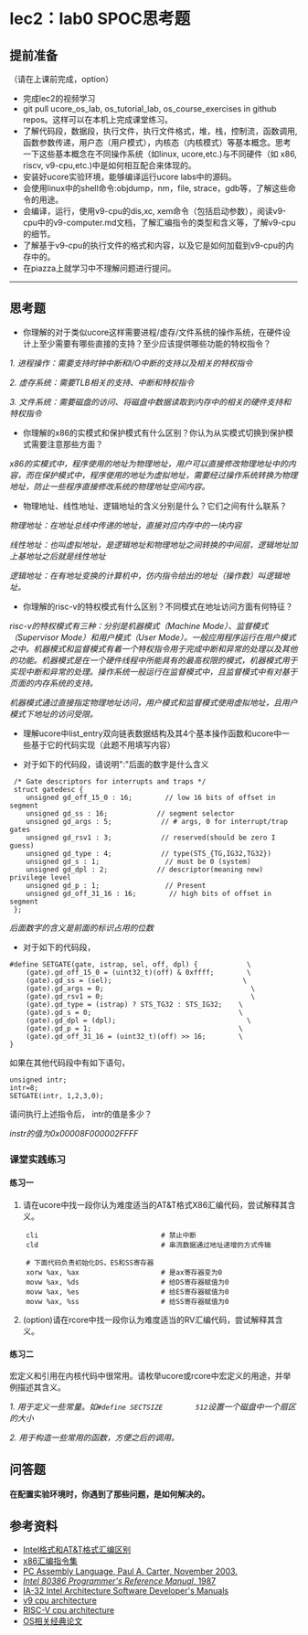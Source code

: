 # lec2：lab0 SPOC思考题

## **提前准备**
（请在上课前完成，option）

- 完成lec2的视频学习
- git pull ucore_os_lab, os_tutorial_lab, os_course_exercises  in github repos。这样可以在本机上完成课堂练习。
- 了解代码段，数据段，执行文件，执行文件格式，堆，栈，控制流，函数调用,函数参数传递，用户态（用户模式），内核态（内核模式）等基本概念。思考一下这些基本概念在不同操作系统（如linux, ucore,etc.)与不同硬件（如 x86, riscv, v9-cpu,etc.)中是如何相互配合来体现的。
- 安装好ucore实验环境，能够编译运行ucore labs中的源码。
- 会使用linux中的shell命令:objdump，nm，file, strace，gdb等，了解这些命令的用途。
- 会编译，运行，使用v9-cpu的dis,xc, xem命令（包括启动参数），阅读v9-cpu中的v9\-computer.md文档，了解汇编指令的类型和含义等，了解v9-cpu的细节。
- 了解基于v9-cpu的执行文件的格式和内容，以及它是如何加载到v9-cpu的内存中的。
- 在piazza上就学习中不理解问题进行提问。

---

## 思考题

- 你理解的对于类似ucore这样需要进程/虚存/文件系统的操作系统，在硬件设计上至少需要有哪些直接的支持？至少应该提供哪些功能的特权指令？

*1. 进程操作：需要支持时钟中断和I/O中断的支持以及相关的特权指令*

*2. 虚存系统：需要TLB相关的支持、中断和特权指令*

*3. 文件系统：需要磁盘的访问、将磁盘中数据读取到内存中的相关的硬件支持和特权指令*

- 你理解的x86的实模式和保护模式有什么区别？你认为从实模式切换到保护模式需要注意那些方面？

*x86的实模式中，程序使用的地址为物理地址，用户可以直接修改物理地址中的内容，而在保护模式中，程序使用的地址为虚拟地址，需要经过操作系统转换为物理地址，防止一些程序直接修改系统的物理地址空间内容。*

- 物理地址、线性地址、逻辑地址的含义分别是什么？它们之间有什么联系？

*物理地址：在地址总线中传递的地址，直接对应内存中的一块内容*

*线性地址：也叫虚拟地址，是逻辑地址和物理地址之间转换的中间层，逻辑地址加上基地址之后就是线性地址*

*逻辑地址：在有地址变换的计算机中，仿内指令给出的地址（操作数）叫逻辑地址。*

- 你理解的risc-v的特权模式有什么区别？不同模式在地址访问方面有何特征？

*risc-v的特权模式有三种：分别是机器模式（Machine Mode）、监督模式（Supervisor Mode）和用户模式（User Mode）。一般应用程序运行在用户模式之中。机器模式和监督模式有着一个特权指令用于完成中断和异常的处理以及其他的功能。机器模式是在一个硬件线程中所能具有的最高权限的模式，机器模式用于实现中断和异常的处理。操作系统一般运行在监督模式中，且监督模式中有对基于页面的内存系统的支持。*

*机器模式通过直接指定物理地址访问，用户模式和监督模式使用虚拟地址，且用户模式下地址的访问受限。*

- 理解ucore中list_entry双向链表数据结构及其4个基本操作函数和ucore中一些基于它的代码实现（此题不用填写内容）

- 对于如下的代码段，请说明":"后面的数字是什么含义
```
 /* Gate descriptors for interrupts and traps */
 struct gatedesc {
    unsigned gd_off_15_0 : 16;        // low 16 bits of offset in segment
    unsigned gd_ss : 16;            // segment selector
    unsigned gd_args : 5;            // # args, 0 for interrupt/trap gates
    unsigned gd_rsv1 : 3;            // reserved(should be zero I guess)
    unsigned gd_type : 4;            // type(STS_{TG,IG32,TG32})
    unsigned gd_s : 1;                // must be 0 (system)
    unsigned gd_dpl : 2;            // descriptor(meaning new) privilege level
    unsigned gd_p : 1;                // Present
    unsigned gd_off_31_16 : 16;        // high bits of offset in segment
 };
```

*后面数字的含义是前面的标识占用的位数*

- 对于如下的代码段，

```
#define SETGATE(gate, istrap, sel, off, dpl) {            \
    (gate).gd_off_15_0 = (uint32_t)(off) & 0xffff;        \
    (gate).gd_ss = (sel);                                \
    (gate).gd_args = 0;                                    \
    (gate).gd_rsv1 = 0;                                    \
    (gate).gd_type = (istrap) ? STS_TG32 : STS_IG32;    \
    (gate).gd_s = 0;                                    \
    (gate).gd_dpl = (dpl);                                \
    (gate).gd_p = 1;                                    \
    (gate).gd_off_31_16 = (uint32_t)(off) >> 16;        \
}
```
如果在其他代码段中有如下语句，
```
unsigned intr;
intr=8;
SETGATE(intr, 1,2,3,0);
```
请问执行上述指令后， intr的值是多少？

*instr的值为0x00008F000002FFFF*

### 课堂实践练习

#### 练习一

1. 请在ucore中找一段你认为难度适当的AT&T格式X86汇编代码，尝试解释其含义。

```
    cli                              # 禁止中断
    cld                              # 串流数据通过地址递增的方式传输

    # 下面代码负责初始化DS，ES和SS寄存器
    xorw %ax, %ax                    # 是ax寄存器变为0
    movw %ax, %ds                    # 给DS寄存器赋值为0
    movw %ax, %es                    # 给ES寄存器赋值为0
    movw %ax, %ss                    # 给SS寄存器赋值为0
```

2. (option)请在rcore中找一段你认为难度适当的RV汇编代码，尝试解释其含义。

#### 练习二

宏定义和引用在内核代码中很常用。请枚举ucore或rcore中宏定义的用途，并举例描述其含义。

*1. 用于定义一些常量。如`#define SECTSIZE        512`设置一个磁盘中一个扇区的大小*

*2. 用于构造一些常用的函数，方便之后的调用。*

## 问答题

#### 在配置实验环境时，你遇到了那些问题，是如何解决的。

## 参考资料
 - [Intel格式和AT&T格式汇编区别](http://www.cnblogs.com/hdk1993/p/4820353.html)
 - [x86汇编指令集  ](http://hiyyp1234.blog.163.com/blog/static/67786373200981811422948/)
 - [PC Assembly Language, Paul A. Carter, November 2003.](https://pdos.csail.mit.edu/6.828/2016/readings/pcasm-book.pdf)
 - [*Intel 80386 Programmer's Reference Manual*, 1987](https://pdos.csail.mit.edu/6.828/2016/readings/i386/toc.htm)
 - [IA-32 Intel Architecture Software Developer's Manuals](http://www.intel.com/content/www/us/en/processors/architectures-software-developer-manuals.html)
 - [v9 cpu architecture](https://github.com/chyyuu/os_tutorial_lab/blob/master/v9_computer/docs/v9_computer.md)
 - [RISC-V cpu architecture](http://www.riscvbook.com/chinese/)
 - [OS相关经典论文](https://github.com/chyyuu/aos_course_info/blob/master/readinglist.md)
